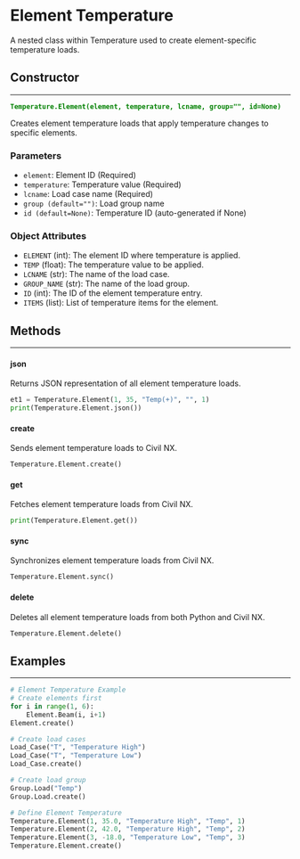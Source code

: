 # Element Temperature

A nested class within Temperature used to create element-specific temperature loads.

## Constructor
---
**<font color="green">`Temperature.Element(element, temperature, lcname, group="", id=None)`</font>**

Creates element temperature loads that apply temperature changes to specific elements.

### Parameters
* `element`: Element ID (Required)
* `temperature`: Temperature value (Required)
* `lcname`: Load case name (Required)
* `group (default="")`: Load group name
* `id (default=None)`: Temperature ID (auto-generated if None)

### Object Attributes
* `ELEMENT` (int): The element ID where temperature is applied.
* `TEMP` (float): The temperature value to be applied.
* `LCNAME` (str): The name of the load case.
* `GROUP_NAME` (str): The name of the load group.
* `ID` (int): The ID of the element temperature entry.
* `ITEMS` (list): List of temperature items for the element.

## Methods
---
#### json
Returns JSON representation of all element temperature loads.

```py
et1 = Temperature.Element(1, 35, "Temp(+)", "", 1)
print(Temperature.Element.json())
```

#### create
Sends element temperature loads to Civil NX.

```py
Temperature.Element.create()
```

#### get
Fetches element temperature loads from Civil NX.

```py
print(Temperature.Element.get())
```

#### sync
Synchronizes element temperature loads from Civil NX.

```py
Temperature.Element.sync()
```

#### delete
Deletes all element temperature loads from both Python and Civil NX.

```py
Temperature.Element.delete()
```

## Examples
---
```py
# Element Temperature Example
# Create elements first
for i in range(1, 6):
    Element.Beam(i, i+1)
Element.create()

# Create load cases
Load_Case("T", "Temperature High")
Load_Case("T", "Temperature Low")
Load_Case.create()

# Create load group 
Group.Load("Temp")
Group.Load.create()

# Define Element Temperature 
Temperature.Element(1, 35.0, "Temperature High", "Temp", 1)
Temperature.Element(2, 42.0, "Temperature High", "Temp", 2)
Temperature.Element(3, -18.0, "Temperature Low", "Temp", 3)
Temperature.Element.create()

```